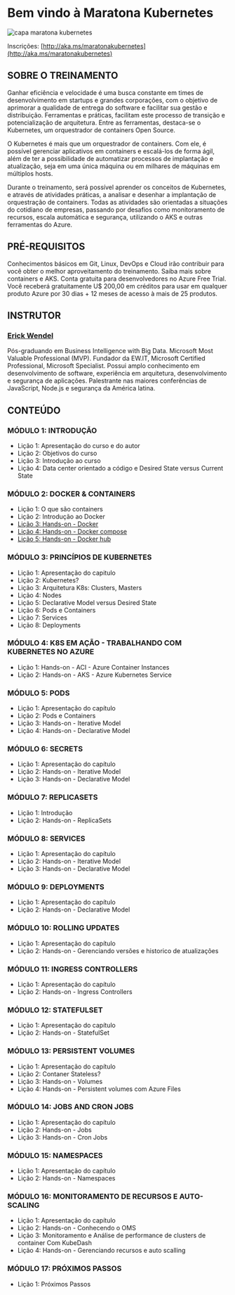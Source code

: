 # Bem vindo à Maratona Kubernetes

<img src="https://i.imgur.com/RsMMj5U.png" alt="capa maratona kubernetes" title="Bem vindo à Maratona Kubernetes"  />

Inscrições: [http://aka.ms/maratonakubernetes](http://aka.ms/maratonakubernetes)

## SOBRE O TREINAMENTO

Ganhar eficiência e velocidade é uma busca constante em times de desenvolvimento em startups e grandes corporações, com o objetivo de aprimorar a qualidade de entrega do software e facilitar sua gestão e distribuição. Ferramentas e práticas, facilitam este processo de transição e potencialização de arquitetura. Entre as ferramentas, destaca-se o Kubernetes, um orquestrador de containers Open Source.

O Kubernetes é mais que um orquestrador de containers. Com ele, é possível gerenciar aplicativos em containers e escalá-los de forma ágil, além de ter a possibilidade de automatizar processos de implantação e atualização, seja em uma única máquina ou em milhares de máquinas em múltiplos hosts.

Durante o treinamento, será possível aprender os conceitos de Kubernetes, e através de atividades práticas, a analisar e desenhar a implantação de orquestração de containers. Todas as atividades são orientadas a situações do cotidiano de empresas, passando por desafios como monitoramento de recursos, escala automática e segurança, utilizando o AKS e outras ferramentas do Azure.

## PRÉ-REQUISITOS

Conhecimentos básicos em Git, Linux, DevOps e Cloud irão contribuir para você obter o melhor aproveitamento do treinamento. Saiba mais sobre containers e AKS.
Conta gratuita para desenvolvedores no Azure Free Trial. Você receberá gratuitamente U$ 200,00 em créditos para usar em qualquer produto Azure por 30 dias + 12 meses de acesso à mais de 25 produtos.

## INSTRUTOR

### [Erick Wendel](https://github.com/erickwendel)

Pós-graduando em Business Intelligence with Big Data. Microsoft Most Valuable Professional (MVP). Fundador da EW.IT, Microsoft Certified Professional, Microsoft Specialist. Possui amplo conhecimento em desenvolvimento de software, experiência em arquitetura, desenvolvimento e segurança de aplicações. Palestrante nas maiores conferências de JavaScript, Node.js e segurança da América latina.

## CONTEÚDO

### MÓDULO 1: INTRODUÇÃO

* Lição 1: Apresentação do curso e do autor
* Lição 2: Objetivos do curso
* Lição 3: Introdução ao curso
* Lição 4: Data center orientado a código e Desired State versus Current State

### MÓDULO 2: DOCKER & CONTAINERS

* Lição 1: O que são containers
* Lição 2: Introdução ao Docker
* [Lição 3: Hands-on - Docker](module-02%20-%20docker/example1-docker)
* [Lição 4: Hands-on - Docker compose](module-02%20-%20docker/example2-docker-compose)
* [Lição 5: Hands-on - Docker hub](module-02%20-%20docker/example3-docker-hub) 

### MÓDULO 3: PRINCÍPIOS DE KUBERNETES

* Lição 1: Apresentação do capitulo
* Lição 2: Kubernetes?
* Lição 3: Arquitetura K8s: Clusters, Masters
* Lição 4: Nodes
* Lição 5: Declarative Model versus Desired State
* Lição 6: Pods e Containers
* Lição 7: Services
* Lição 8: Deployments

### MÓDULO 4: K8S EM AÇÃO - TRABALHANDO COM KUBERNETES NO AZURE

* Lição 1: Hands-on - ACI - Azure Container Instances
* Lição 2: Hands-on - AKS - Azure Kubernetes Service

### MÓDULO 5: PODS

* Lição 1: Apresentação do capítulo
* Lição 2: Pods e Containers
* Lição 3: Hands-on - Iterative Model
* Lição 4: Hands-on - Declarative Model

### MÓDULO 6: SECRETS

* Lição 1: Apresentação do capítulo
* Lição 2: Hands-on - Iterative Model
* Lição 3: Hands-on - Declarative Model

### MÓDULO 7: REPLICASETS

* Lição 1: Introdução
* Lição 2: Hands-on - ReplicaSets

### MÓDULO 8: SERVICES

* Lição 1: Apresentação do capítulo
* Lição 2: Hands-on - Iterative Model
* Lição 3: Hands-on - Declarative Model

### MÓDULO 9: DEPLOYMENTS

* Lição 1: Apresentação do capítulo
* Lição 2: Hands-on - Declarative Model

### MÓDULO 10: ROLLING UPDATES

* Lição 1: Apresentação do capítulo
* Lição 2: Hands-on - Gerenciando versões e historico de atualizações

### MÓDULO 11: INGRESS CONTROLLERS

* Lição 1: Apresentação do capítulo
* Lição 2: Hands-on - Ingress Controllers

### MÓDULO 12: STATEFULSET

* Lição 1: Apresentação do capítulo
* Lição 2: Hands-on - StatefulSet

### MÓDULO 13: PERSISTENT VOLUMES

* Lição 1: Apresentação do capítulo
* Lição 2: Contaner Stateless?
* Lição 3: Hands-on - Volumes
* Lição 4: Hands-on - Persistent volumes com Azure Files

### MÓDULO 14: JOBS AND CRON JOBS

* Lição 1: Apresentação do capítulo
* Lição 2: Hands-on - Jobs
* Lição 3: Hands-on - Cron Jobs

### MÓDULO 15: NAMESPACES

* Lição 1: Apresentação do capítulo
* Lição 2: Hands-on - Namespaces

### MÓDULO 16: MONITORAMENTO DE RECURSOS E AUTO-SCALING

* Lição 1: Apresentação do capítulo
* Lição 2: Hands-on - Conhecendo o OMS
* Lição 3: Monitoramento e Análise de performance de clusters de container Com KubeDash
* Lição 4: Hands-on - Gerenciando recursos e auto scalling

### MÓDULO 17: PRÓXIMOS PASSOS

* Lição 1: Próximos Passos
